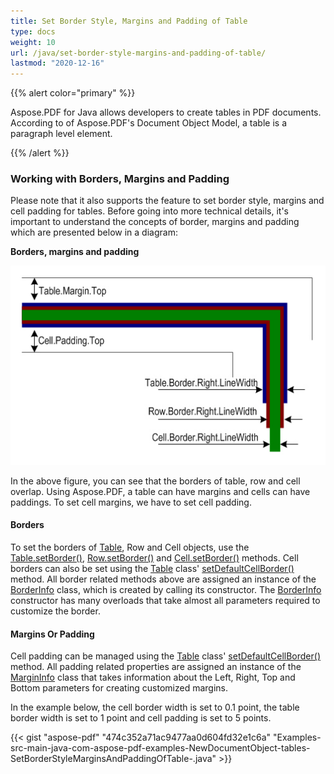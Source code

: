 ```yaml
---
title: Set Border Style, Margins and Padding of Table
type: docs
weight: 10
url: /java/set-border-style-margins-and-padding-of-table/
lastmod: "2020-12-16"
---
```


{{% alert color="primary" %}}

Aspose.PDF for Java allows developers to create tables in PDF documents. According to of Aspose.PDF's Document Object Model, a table is a paragraph level element.

{{% /alert %}}
### **Working with Borders, Margins and Padding**
Please note that it also supports the feature to set border style, margins and cell padding for tables. Before going into more technical details, it's important to understand the concepts of border, margins and padding which are presented below in a diagram:

**Borders, margins and padding**

![todo:image_alt_text](set-border-style-margins-and-padding-of-table_1.png)

In the above figure, you can see that the borders of table, row and cell overlap. Using Aspose.PDF, a table can have margins and cells can have paddings. To set cell margins, we have to set cell padding.
#### **Borders**
To set the borders of [Table](https://apireference.aspose.com/java/pdf/com.aspose.pdf/Table), Row and Cell objects, use the [Table.setBorder()](https://apireference.aspose.com/java/pdf/com.aspose.pdf/Table#setBorder-com.aspose.pdf.BorderInfo-), [Row.setBorder()](https://apireference.aspose.com/java/pdf/com.aspose.pdf/Row#setBorder-com.aspose.pdf.BorderInfo-) and [Cell.setBorder()](https://apireference.aspose.com/java/pdf/com.aspose.pdf/Cell#setBorder-com.aspose.pdf.BorderInfo-) methods. Cell borders can also be set using the [Table](https://apireference.aspose.com/java/pdf/com.aspose.pdf/Table) class' [setDefaultCellBorder()](https://apireference.aspose.com/java/pdf/com.aspose.pdf/Table#setDefaultCellBorder-com.aspose.pdf.BorderInfo-) method. All border related methods above are assigned an instance of the [BorderInfo](https://apireference.aspose.com/java/pdf/com.aspose.pdf/BorderInfo) class, which is created by calling its constructor. The [BorderInfo](https://apireference.aspose.com/java/pdf/com.aspose.pdf/BorderInfo) constructor has many overloads that take almost all parameters required to customize the border.
#### **Margins Or Padding**
Cell padding can be managed using the [Table](http://www.aspose.com/api/java/pdf/com.aspose.pdf/classes/Table) class' [setDefaultCellBorder()](https://apireference.aspose.com/java/pdf/com.aspose.pdf/Table#setDefaultCellBorder-com.aspose.pdf.BorderInfo-) method. All padding related properties are assigned an instance of the [MarginInfo](https://apireference.aspose.com/java/pdf/com.aspose.pdf/MarginInfo) class that takes information about the Left, Right, Top and Bottom parameters for creating customized margins.

In the example below, the cell border width is set to 0.1 point, the table border width is set to 1 point and cell padding is set to 5 points.

{{< gist "aspose-pdf" "474c352a71ac9477aa0d604fd32e1c6a" "Examples-src-main-java-com-aspose-pdf-examples-NewDocumentObject-tables-SetBorderStyleMarginsAndPaddingOfTable-.java" >}}
